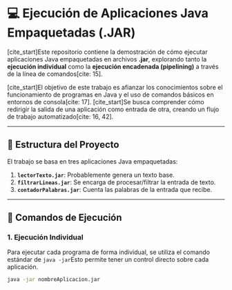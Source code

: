 # 💻 Ejecución de Aplicaciones Java Empaquetadas (.JAR)

[cite_start]Este repositorio contiene la demostración de cómo ejecutar aplicaciones Java empaquetadas en archivos **.jar**, explorando tanto la **ejecución individual** como la **ejecución encadenada (pipelining)** a través de la línea de comandos[cite: 15].

[cite_start]El objetivo de este trabajo es afianzar los conocimientos sobre el funcionamiento de programas en Java y el uso de comandos básicos en entornos de consola[cite: 17]. [cite_start]Se busca comprender cómo redirigir la salida de una aplicación como entrada de otra, creando un flujo de trabajo automatizado[cite: 16, 42].

---

## 📄 Estructura del Proyecto

El trabajo se basa en tres aplicaciones Java empaquetadas:
1.  **`lectorTexto.jar`**: Probablemente genera un texto base.
2.  **`filtrarLineas.jar`**: Se encarga de procesar/filtrar la entrada de texto.
3.  **`contadorPalabras.jar`**: Cuenta las palabras de la entrada que recibe.

---

## 🚀 Comandos de Ejecución

### 1. Ejecución Individual

Para ejecutar cada programa de forma individual, se utiliza el comando estándar de `java -jar`Esto permite tener un control directo sobre cada aplicación.

```bash
java -jar nombreAplicacion.jar
